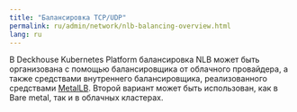 ```yaml
---
title: "Балансировка TCP/UDP"
permalink: ru/admin/network/nlb-balancing-overview.html
lang: ru
---
```


В Deckhouse Kubernetes Platform балансировка NLB может быть организована с помощью балансировщика от облачного провайдера, а также средствами внутреннего балансировщика, реализованного средствами [MetalLB](https://metallb.io/). Второй вариант может быть использован, как в Bare metal, так и в облачных кластерах.
